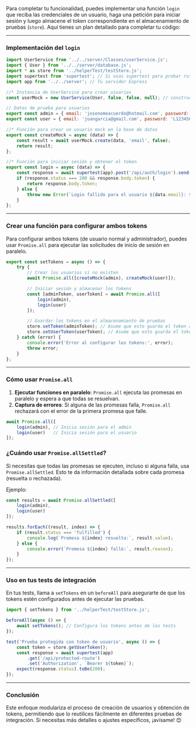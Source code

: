 Para completar tu funcionalidad, puedes implementar una función `login` que reciba las credenciales de un usuario, haga una petición para iniciar sesión y luego almacene el token correspondiente en el almacenamiento de pruebas (`store`). Aquí tienes un plan detallado para completar tu código:

---

### **Implementación del `login`**

```javascript
import UserService from '../../server/Classes/userService.js';
import { User } from '../../server/database.js';
import * as store from '../helperTest/testStore.js';
import supertest from 'supertest'; // Si usas supertest para probar rutas
import app from '../../server'; // Tu servidor Express

//* Instancia de UserService para crear usuarios
const userMock = new UserService(User, false, false, null); // constructor(Model, useCache, useImage, deleteImages)

// Datos de prueba para usuarios
export const admin = { email: 'josenomeacuerdo@hotmail.com', password: 'L1234567', role: 9, picture: 'url' };
export const user = { email: 'juangarcia@gmail.com', password: 'L1234567', role: 1, picture: 'url' };

//* Función para crear un usuario mock en la base de datos
export const createMock = async (data) => {
    const result = await userMock.create(data, 'email', false);
    return result;
};

//* Función para iniciar sesión y obtener el token
export const login = async (data) => {
    const response = await supertest(app).post('/api/auth/login').send(data); // Cambia la ruta según tu API
    if (response.status === 200 && response.body.token) {
        return response.body.token;
    } else {
        throw new Error(`Login fallido para el usuario ${data.email}: ${response.status}`);
    }
};
```

---

### **Crear una función para configurar ambos tokens**

Para configurar ambos tokens (de usuario normal y administrador), puedes usar `Promise.all` para ejecutar las solicitudes de inicio de sesión en paralelo.

```javascript
export const setTokens = async () => {
    try {
        // Crear los usuarios si no existen
        await Promise.all([createMock(admin), createMock(user)]);

        // Iniciar sesión y almacenar los tokens
        const [adminToken, userToken] = await Promise.all([
            login(admin),
            login(user)
        ]);

        // Guardar los tokens en el almacenamiento de pruebas
        store.setToken(adminToken); // Asume que esto guarda el token admin
        store.setUserToken(userToken); // Asume que esto guarda el token user
    } catch (error) {
        console.error('Error al configurar los tokens:', error);
        throw error;
    }
};
```

---

### **Cómo usar `Promise.all`**

1. **Ejecutar funciones en paralelo**:
   `Promise.all` ejecuta las promesas en paralelo y espera a que todas se resuelvan.
2. **Captura de errores**:
   Si alguna de las promesas falla, `Promise.all` rechazará con el error de la primera promesa que falle.

```javascript
await Promise.all([
    login(admin), // Inicia sesión para el admin
    login(user)   // Inicia sesión para el usuario
]);
```

### **¿Cuándo usar `Promise.allSettled`?**
Si necesitas que todas las promesas se ejecuten, incluso si alguna falla, usa `Promise.allSettled`. Esto te da información detallada sobre cada promesa (resuelta o rechazada).

Ejemplo:
```javascript
const results = await Promise.allSettled([
    login(admin),
    login(user)
]);

results.forEach((result, index) => {
    if (result.status === 'fulfilled') {
        console.log(`Promesa ${index} resuelta:`, result.value);
    } else {
        console.error(`Promesa ${index} falló:`, result.reason);
    }
});
```

---

### **Uso en tus tests de integración**
En tus tests, llama a `setTokens` en un `beforeAll` para asegurarte de que los tokens estén configurados antes de ejecutar las pruebas.

```javascript
import { setTokens } from '../helperTest/testStore.js';

beforeAll(async () => {
    await setTokens(); // Configura los tokens antes de los tests
});

test('Prueba protegida con token de usuario', async () => {
    const token = store.getUserToken();
    const response = await supertest(app)
        .get('/api/protected-route')
        .set('Authorization', `Bearer ${token}`);
    expect(response.status).toBe(200);
});
```

---

### **Conclusión**
Este enfoque modulariza el proceso de creación de usuarios y obtención de tokens, permitiendo que lo reutilices fácilmente en diferentes pruebas de integración. Si necesitas más detalles o ajustes específicos, ¡avísame! 😊